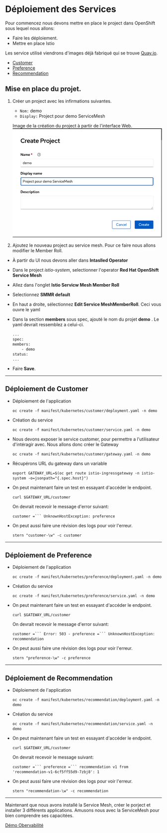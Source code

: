 # Déploiement des Services

Pour commencez nous devons mettre en place le project dans OpenShift sous lequel nous allons:
* Faire les déploiement.
* Mettre en place Istio

Les service utilisé viendrons d'images déjà fabriqué qui se trouve [Quay.io](quay.io/rhdevelopers).
* [Customer](https://quay.io/rhdevelopers/istio-tutorial-customer)
* [Preference](https://quay.io/rhdevelopers/istio-tutorial-preference)
* [Recommendation](https://quay.io/rhdevelopers/istio-tutorial-recommendation)


## Mise en place du projet.
1. Créer un project avec les infirmations suivantes.
    * `Nom:` demo
    * `Display:` Project pour demo ServiceMesh

    Image de la création du project à partir de l'interface Web.
    ![create-project](images/createproject.png)


2. Ajoutez le nouveau project au service mesh. Pour ce faire nous allons modifier le Member Roll.

* À partir du UI nous devons aller dans __Intaslled Operator__
* Dans le project _istio-system_, selectionner l'operator __Red Hat OpenShift Service Mesh__
* Allez dans l'onglet __Istio Servicw Mesh Member Roll__
* Selectionnez __SMMR default__
* En haut a droite, sélectionnez __Edit Service MeshMemberRoll__. Ceci vous ouvre le yaml
* Dans la section __members__ sous spec, ajouté le nom du projet __demo__ .
Le yaml devrait ressemblez a celui-ci.
    ```
    ...
    spec:
    members:
        - demo
    status:
    ...
    ```

* Faire __Save__.
___

## Déploiement de Customer

* Déploiement de l'application
    ```
    oc create -f manifest/kubernetes/customer/deployment.yaml -n demo
    ```
* Création du service
    ``` 
    oc create -f manifest/kubernetes/customer/service.yaml -n demo
    ```
* Nous devons exposer le service customer, pour permettre a l'utilisateur d'intéragir avec. Nous allons donc créer le Gateway
    ``` 
    oc create -f manifest/kubernetes/customer/gateway.yaml -n demo
    ```

* Récupérons URL du gateway dans un variable
    ``` 
    export GATEWAY_URL=$(oc get route istio-ingressgateway -n istio-system -o=jsonpath="{.spec.host}")
    ```

* On peut maintenant faire un test en essayant d'accéder le endpoint.
    ``` 
    curl $GATEWAY_URL/customer
    ```

    On devrait recevoir le message d'error suivant:
    ```
    customer =``` UnknownHostException: preference
    ```

* On peut aussi faire une révision des logs pour voir l'erreur.
    ``` 
    stern "customer-\w" -c customer
    ```
___

## Déploiement de Preference 

* Déploiement de l'application
    ```
    oc create -f manifest/kubernetes/preference/deployment.yaml -n demo
    ```
* Création du service
    ``` 
    oc create -f manifest/kubernetes/preference/service.yaml -n demo
    ```

* On peut maintenant faire un test en essayant d'accéder le endpoint.
    ``` 
    curl $GATEWAY_URL/customer
    ```

    On devrait recevoir le message d'error suivant:
    ```
    customer =``` Error: 503 - preference =``` UnknownHostException: recommendation
    ```

* On peut aussi faire une révision des logs pour voir l'erreur.
    ``` 
    stern "preference-\w" -c preference
    ```
___

## Déploiement de Recommendation 

* Déploiement de l'application
    ```
    oc create -f manifest/kubernetes/recommendation/deployment.yaml -n demo
    ```

* Création du service
    ```
    oc create -f manifest/kubernetes/recommendation/service.yaml -n demo
    ```

* On peut maintenant faire un test en essayant d'accéder le endpoint.
    ```
    curl $GATEWAY_URL/customer
    ```

    On devrait recevoir le message suivant:
    ```
    customer =``` preference =``` recommendation v1 from 'recommendation-v1-6cf5ff55d9-7zbj8': 1
    ```

* On peut aussi faire une révision des logs pour voir l'erreur.
    ``` 
    stern "recommendation-\w" -c recommendation
    ```


---
Maintenant que nous avons installé la Service Mesh, créer le porject et installer 3 différents applications. Amusons nous avec la ServiceMesh pour bien comprendre ses capacitées.

[Démo Obervabilité](observability.md)
